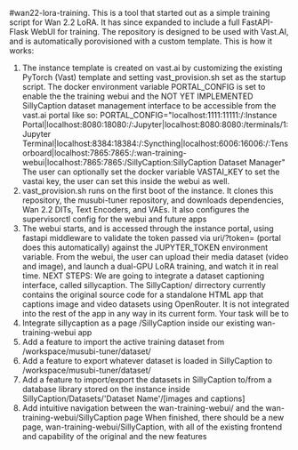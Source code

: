 #wan22-lora-training. 
This is a tool that started out as a simple training script for Wan 2.2 LoRA. It has since expanded to include a full FastAPI-Flask WebUI for training. 
The repository is designed to be used with Vast.AI, and is automatically porovisioned with a custom template. This is how it works: 
1. The instance template is created on vast.ai by customizing the existing PyTorch (Vast) template and setting vast_provision.sh set as the startup script. 
The docker environment variable PORTAL_CONFIG is set to enable the the training webui and the NOT YET IMPLEMENTED SillyCaption dataset management interface to be accessible from the vast.ai portal like so: 
PORTAL_CONFIG="localhost:1111:11111:/:Instance Portal|localhost:8080:18080:/:Jupyter|localhost:8080:8080:/terminals/1:Jupyter Terminal|localhost:8384:18384:/:Syncthing|localhost:6006:16006:/:Tensorboard|localhost:7865:7865:/:wan-training-webui|localhost:7865:7865:/SillyCaption:SillyCaption Dataset Manager"
The user can optionally set the docker variable VASTAI_KEY to set the vastai key, the user can set this inside the webui as well.
2. vast_provision.sh runs on the first boot of the instance. It clones this repository, the musubi-tuner repository, and downloads dependencies, Wan 2.2 DITs, Text Encoders, and VAEs. 
It also configures the supervisorctl config for the webui and future apps 
3. The webui starts, and is accessed through the instance portal, using fastapi middleware to validate the token passed via uri/?token= (portal does this automatically) against the JUPYTER_TOKEN environment variable. 
From the webui, the user can upload their media dataset (video and image), and launch a dual-GPU LoRA training, and watch it in real time. 
NEXT STEPS: 
We are going to integrate a dataset captioning interface, called sillycaption. 
The SillyCaption/ dirrectory currently contains the original source code for a standalone HTML app that captions image and video datasets using OpenRouter. It is not integrated into the rest of the app in any way in its current form. 
Your task will be to
1. Integrate sillycaption as a page /SillyCaption inside our existing wan-training-webui app
3. Add a feature to import the active training dataset from /workspace/musubi-tuner/dataset/
4. Add a feature to export whatever dataset is loaded in SillyCaption to /workspace/musubi-tuner/dataset/
5. Add a feature to import/export the datasets in SillyCaption to/from a database library stored on the instance inside SillyCaption/Datasets/'Dataset Name'/[images and captions]
6. Add intuitive navigation between the wan-training-webui/ and the wan-training-webui/SillyCaption page
When finished, there should be a new page, wan-training-webui/SillyCaption, with all of the existing frontend and capability of the original and the new features